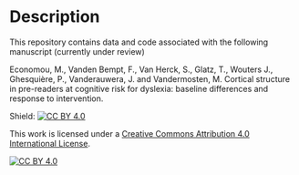 # Description

This repository contains data and code associated with the following manuscript (currently under review)

Economou, M., Vanden Bempt, F., Van Herck, S., Glatz, T., Wouters J.,  Ghesquière, P., Vanderauwera, J. and Vandermosten, M. Cortical structure in pre-readers at cognitive risk for dyslexia: baseline differences and response to intervention.

Shield: [![CC BY 4.0][cc-by-shield]][cc-by]

This work is licensed under a
[Creative Commons Attribution 4.0 International License][cc-by].

[![CC BY 4.0][cc-by-image]][cc-by]

[cc-by]: http://creativecommons.org/licenses/by/4.0/
[cc-by-image]: https://i.creativecommons.org/l/by/4.0/88x31.png
[cc-by-shield]: https://img.shields.io/badge/License-CC%20BY%204.0-lightgrey.svg
